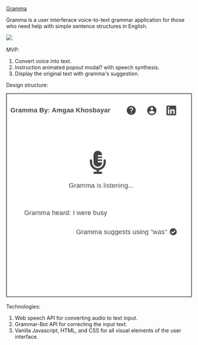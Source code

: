 <!-- Write Project proposal here!!! -->
[Gramma](https://gramma-js.herokuapp.com/)

Gramma is a user interferace voice-to-text grammar application for those who need help with simple sentence structures in English.



![](./src/images/gramma-gif.gif)

MVP:

1. Convert voice into text.
2. Instruction animated popout modal? with speech synthesis.
3. Display the original text with gramma's suggestion.


Design structure:

![Getting Started](./src/images/Homepage.png)

Technologies:

1. Web speech API for converting audio to text input.
2. Grammar-Bot API for correcting the input text.
3. Vanilla Javascript, HTML, and CSS for all visual elements of the user interface.
